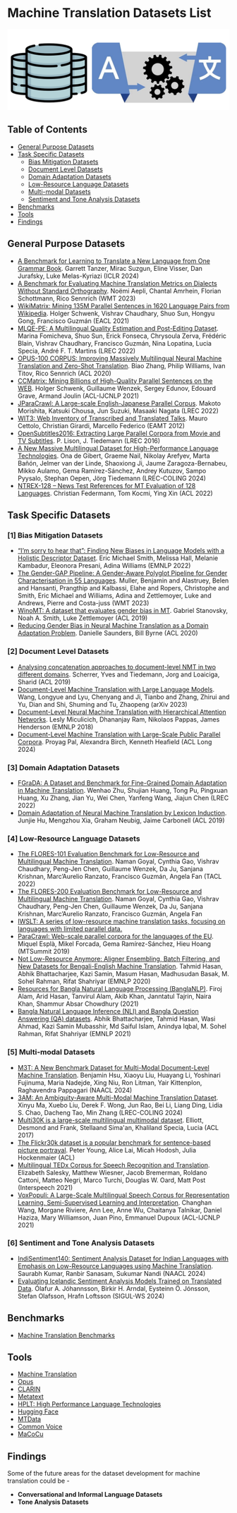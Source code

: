 # Machine Translation Datasets List

![Machine Translation Dataset](assets/mt_figure.png)

<h2>Table of Contents</h2>

* [General Purpose Datasets](#general_dataset)
* [Task Specific Datasets](#task_specific_dataset)
  * [Bias Mitigation Datasets](#bias_mitigation_dataset)
  * [Document Level Datasets](#document_level_dataset)
  * [Domain Adaptation Datasets](#domain_adaptation_dataset)
  * [Low-Resource Language Datasets](#low_resources_dataset)
  * [Multi-modal Datasets](#multi_modal_dataset)
  * [Sentiment and Tone Analysis Datasets](#sentiment_and_tone_analysis_dataset)
* [Benchmarks](#benchmark)
* [Tools](#tools)
* [Findings](#findings)

<h2 id="general_dataset">General Purpose Datasets</h2> 

* [A Benchmark for Learning to Translate a New Language from One Grammar Book](https://lukemelas.github.io/mtob/). Garrett Tanzer, Mirac Suzgun, Eline Visser, Dan Jurafsky, Luke Melas-Kyriazi (ICLR 2024)
* [A Benchmark for Evaluating Machine Translation Metrics on Dialects Without Standard Orthography](https://github.com/textshuttle/dialect_eval). Noëmi Aepli, Chantal Amrhein, Florian Schottmann, Rico Sennrich (WMT 2023)
* [WikiMatrix: Mining 135M Parallel Sentences in 1620 Language Pairs from Wikipedia](https://arxiv.org/pdf/1907.05791). Holger Schwenk, Vishrav Chaudhary, Shuo Sun, Hongyu Gong, Francisco Guzmán (EACL 2021)
* [MLQE-PE: A Multilingual Quality Estimation and Post-Editing Dataset](https://aclanthology.org/2022.lrec-1.530/). Marina Fomicheva, Shuo Sun, Erick Fonseca, Chrysoula Zerva, Frédéric Blain, Vishrav Chaudhary, Francisco Guzmán, Nina Lopatina, Lucia Specia, André F. T. Martins (LREC 2022)
* [OPUS-100 CORPUS: Improving Massively Multilingual Neural Machine Translation and Zero-Shot Translation](https://github.com/EdinburghNLP/opus-100-corpus). Biao Zhang, Philip Williams, Ivan Titov, Rico Sennrich (ACL 2020)
* [CCMatrix: Mining Billions of High-Quality Parallel Sentences on the WEB](https://github.com/facebookresearch/LASER/tree/main/tasks/CCMatrix). Holger Schwenk, Guillaume Wenzek, Sergey Edunov, Edouard Grave, Armand Joulin (ACL-IJCNLP 2021)
* [JParaCrawl: A Large-scale English-Japanese Parallel Corpus](https://www.kecl.ntt.co.jp/icl/lirg/jparacrawl/). Makoto Morishita, Katsuki Chousa, Jun Suzuki, Masaaki Nagata (LREC 2022)
* [WIT3: Web Inventory of Transcribed and Translated Talks](https://wit3.fbk.eu/). Mauro Cettolo, Christian Girardi, Marcello Federico (EAMT 2012)
* [OpenSubtitles2016: Extracting Large Parallel Corpora from Movie and TV Subtitles](https://github.com/MiniXC/opensubtitles-dataloader?tab=readme-ov-file). P. Lison, J. Tiedemann (LREC 2016)
* [A New Massive Multilingual Dataset for High-Performance Language Technologies](https://github.com/hplt-project). Ona de Gibert, Graeme Nail, Nikolay Arefyev, Marta Bañón, Jelmer van der Linde, Shaoxiong Ji, Jaume Zaragoza-Bernabeu, Mikko Aulamo, Gema Ramírez-Sánchez, Andrey Kutuzov, Sampo Pyysalo, Stephan Oepen, Jörg Tiedemann (LREC-COLING 2024)
* [NTREX-128 – News Test References for MT Evaluation of 128 Languages](https://github.com/MicrosoftTranslator/NTREX). Christian Federmann, Tom Kocmi, Ying Xin (ACL 2022)


<h2 id="task_specific_dataset">Task Specific Datasets</h2> 
<h3 id="bias_mitigation_dataset"> [1] Bias Mitigation Datasets </h3>

* [“I’m sorry to hear that”: Finding New Biases in Language Models with a Holistic Descriptor Dataset](https://arxiv.org/abs/2205.09209). Eric Michael Smith, Melissa Hall, Melanie Kambadur, Eleonora Presani, Adina Williams (EMNLP 2022)
* [The Gender-GAP Pipeline: A Gender-Aware Polyglot Pipeline for Gender Characterisation in 55 Languages](https://github.com/facebookresearch/ResponsibleNLP/tree/main/gender_gap_pipeline). Muller, Benjamin and Alastruey, Belen and Hansanti, Prangthip and Kalbassi, Elahe and Ropers, Christophe and Smith, Eric Michael and Williams, Adina and Zettlemoyer, Luke and Andrews, Pierre and Costa-juss (WMT 2023)
* [WinoMT: A dataset that evaluates gender bias in MT](https://github.com/gabrielStanovsky/mt_gender). Gabriel Stanovsky, Noah A. Smith, Luke Zettlemoyer (ACL 2019)
* [Reducing Gender Bias in Neural Machine Translation as a Domain Adaptation Problem](https://github.com/DCSaunders/gender-debias). Danielle Saunders, Bill Byrne (ACL 2020)

<h3 id="document_level_dataset"> [2] Document Level Datasets </h3>

* [Analysing concatenation approaches to document-level NMT in two different domains](https://github.com/Helsinki-NLP/doclevel-MT-benchmark?tab=readme-ov-file). Scherrer, Yves and Tiedemann, Jorg and Loaiciga, Sharid (ACL 2019)
* [Document-Level Machine Translation with Large Language Models](https://github.com/longyuewangdcu/Document-MT-LLM). Wang, Longyue and Lyu, Chenyang and Ji, Tianbo and Zhang, Zhirui and Yu, Dian and Shi, Shuming and Tu, Zhaopeng (arXiv 2023)
* [Document-Level Neural Machine Translation with Hierarchical Attention Networks](https://github.com/idiap/HAN_NMT?tab=readme-ov-file). Lesly Miculicich, Dhananjay Ram, Nikolaos Pappas, James Henderson (EMNLP 2018)
* [Document-Level Machine Translation with Large-Scale Public Parallel Corpora](https://github.com/Proyag/ParaCrawl-Context). Proyag Pal, Alexandra Birch, Kenneth Heafield (ACL Long 2024)

<h3 id="domain_adaptation_dataset"> [3] Domain Adaptation Datasets </h3>

* [FGraDA: A Dataset and Benchmark for Fine-Grained Domain Adaptation in Machine Translation](https://github.com/NJUNLP/FGraDA?tab=readme-ov-file). Wenhao Zhu, Shujian Huang, Tong Pu, Pingxuan Huang, Xu Zhang, Jian Yu, Wei Chen, Yanfeng Wang, Jiajun Chen (LREC 2022)
* [Domain Adaptation of Neural Machine Translation by Lexicon Induction](https://github.com/JunjieHu/dali?tab=readme-ov-file). Junjie Hu, Mengzhou Xia, Graham Neubig, Jaime Carbonell (ACL 2019)

<h3 id="low_resources_dataset"> [4] Low-Resource Language Datasets </h3>

* [The FLORES-101 Evaluation Benchmark for Low-Resource and Multilingual Machine Translation](https://aclanthology.org/2022.tacl-1.30/). Naman Goyal, Cynthia Gao, Vishrav Chaudhary, Peng-Jen Chen, Guillaume Wenzek, Da Ju, Sanjana Krishnan, Marc’Aurelio Ranzato, Francisco Guzmán, Angela Fan (TACL 2022)
* [The FLORES-200 Evaluation Benchmark for Low-Resource and Multilingual Machine Translation](https://github.com/facebookresearch/flores/blob/main/flores200/README.md). Naman Goyal, Cynthia Gao, Vishrav Chaudhary, Peng-Jen Chen, Guillaume Wenzek, Da Ju, Sanjana Krishnan, Marc’Aurelio Ranzato, Francisco Guzmán, Angela Fan
* [IWSLT: A series of low-resource machine translation tasks, focusing on languages with limited parallel data.](https://iwslt.org/2021/low-resource)
* [ParaCrawl: Web-scale parallel corpora for the languages of the EU](https://paracrawl.eu/). Miquel Esplà, Mikel Forcada, Gema Ramírez-Sánchez, Hieu Hoang (MTSummit 2019)
* [Not Low-Resource Anymore: Aligner Ensembling, Batch Filtering, and New Datasets for Bengali-English Machine Translation](https://huggingface.co/datasets/csebuetnlp/BanglaNMT). Tahmid Hasan, Abhik Bhattacharjee, Kazi Samin, Masum Hasan, Madhusudan Basak, M. Sohel Rahman, Rifat Shahriyar (EMNLP 2020)
* [Resources for Bangla Natural Language Processing (BanglaNLP)](https://github.com/banglanlp/bnlp-resources?tab=readme-ov-file). Firoj Alam, Arid Hasan, Tanvirul Alam, Akib Khan, Janntatul Tajrin, Naira Khan, Shammur Absar Chowdhury (2021)
* [Bangla Natural Language Inference (NLI) and Bangla Question Answering (QA) datasets](https://github.com/csebuetnlp/banglabert). Abhik Bhattacharjee, Tahmid Hasan, Wasi Ahmad, Kazi Samin Mubasshir, Md Saiful Islam, Anindya Iqbal, M. Sohel Rahman, Rifat Shahriyar (EMNLP 2021)
 
<h3 id="multi_modal_dataset"> [5] Multi-modal Datasets </h3>

* [M3T: A New Benchmark Dataset for Multi-Modal Document-Level Machine Translation](https://github.com/amazon-science/m3t-multi-modal-translation-bench). Benjamin Hsu, Xiaoyu Liu, Huayang Li, Yoshinari Fujinuma, Maria Nadejde, Xing Niu, Ron Litman, Yair Kittenplon, Raghavendra Pappagari (NAACL 2024)
* [3AM: An Ambiguity-Aware Multi-Modal Machine Translation Dataset](https://aclanthology.org/2024.lrec-main.1/). Xinyu Ma, Xuebo Liu, Derek F. Wong, Jun Rao, Bei Li, Liang Ding, Lidia S. Chao, Dacheng Tao, Min Zhang (LREC-COLING 2024)
* [Multi30K is a large-scale multilingual multimodal dataset](https://github.com/multi30k/dataset?tab=readme-ov-file). Elliott, Desmond	and Frank, Stellaand Sima'an, Khaliland Specia, Lucia (ACL 2017)
* [The Flickr30k dataset is a popular benchmark for sentence-based picture portrayal](https://www.kaggle.com/datasets/eeshawn/flickr30k). Peter Young, Alice Lai, Micah Hodosh, Julia Hockenmaier (ACL)
* [Multilingual TEDx Corpus for Speech Recognition and Translation](https://www.openslr.org/100/). Elizabeth Salesky, Matthew Wiesner, Jacob Bremerman, Roldano Cattoni, Matteo Negri, Marco Turchi, Douglas W. Oard, Matt Post (Interspeech 2021)
* [VoxPopuli: A Large-Scale Multilingual Speech Corpus for Representation Learning, Semi-Supervised Learning and Interpretation](https://github.com/facebookresearch/voxpopuli). Changhan Wang, Morgane Riviere, Ann Lee, Anne Wu, Chaitanya Talnikar, Daniel Haziza, Mary Williamson, Juan Pino, Emmanuel Dupoux (ACL-IJCNLP 2021)

<h3 id="sentiment_and_tone_analysis_dataset"> [6] Sentiment and Tone Analysis Datasets </h3>

* [IndiSentiment140: Sentiment Analysis Dataset for Indian Languages with Emphasis on Low-Resource Languages using Machine Translation](https://www.iitg.ac.in/cseweb/osint/resourcess.php). Saurabh Kumar, Ranbir Sanasam, Sukumar Nandi (NAACL 2024)
* [Evaluating Icelandic Sentiment Analysis Models Trained on Translated Data](https://github.com/cadia-lvl/sentiment-analysis). Ólafur A. Jóhannsson, Birkir H. Arndal, Eysteinn Ö. Jónsson, Stefan Olafsson, Hrafn Loftsson (SIGUL-WS 2024)

<h2 id="benchmark">Benchmarks</h2>

* [Machine Translation Benchmarks](https://paperswithcode.com/task/machine-translation)

<h2 id="tools">Tools</h2> 

* [Machine Translation](https://machinetranslate.org/parallel-data)
* [Opus](https://opus.nlpl.eu/)
* [CLARIN](https://www.clarin.eu/resource-families/parallel-corpora)
* [Metatext](https://metatext.io/datasets-list/translation-task)
* [HPLT: High Performance Language Technologies](https://hplt-project.org/)
* [Hugging Face](https://huggingface.co/datasets?task_categories=task_categories:translation)
* [MTData](https://github.com/thammegowda/mtdata)
* [Common Voice](https://commonvoice.mozilla.org/en/datasets)
* [MaCoCu](https://macocu.eu/)

<h2 id="findings">Findings</h2>

Some of the future areas for the dataset development for machine translation could be - 
- **Conversational and Informal Language Datasets**
- **Tone Analysis Datasets**
